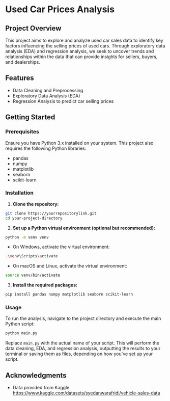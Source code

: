 # Used Car Prices Analysis

## Project Overview
This project aims to explore and analyze used car sales data to identify key factors influencing the selling prices of used cars. Through exploratory data analysis (EDA) and regression analysis, we seek to uncover trends and relationships within the data that can provide insights for sellers, buyers, and dealerships.

## Features
- Data Cleaning and Preprocessing
- Exploratory Data Analysis (EDA)
- Regression Analysis to predict car selling prices

## Getting Started

### Prerequisites
Ensure you have Python 3.x installed on your system. This project also requires the following Python libraries:
- pandas
- numpy
- matplotlib
- seaborn
- scikit-learn

### Installation
1. **Clone the repository:**
```bash
git clone https://yourrepositorylink.git
cd your-project-directory
```

2. **Set up a Python virtual environment (optional but recommended):**
```bash
python -m venv venv
```

- On Windows, activate the virtual environment:
```bash
.\venv\Scripts\activate
```

- On macOS and Linux, activate the virtual environment:
```bash
source venv/bin/activate
```

3. **Install the required packages:**
```bash
pip install pandas numpy matplotlib seaborn scikit-learn
```

### Usage
To run the analysis, navigate to the project directory and execute the main Python script:

```bash
python main.py
```

Replace `main.py` with the actual name of your script. This will perform the data cleaning, EDA, and regression analysis, outputting the results to your terminal or saving them as files, depending on how you've set up your script.

## Acknowledgments
- Data provided from Kaggle https://www.kaggle.com/datasets/syedanwarafridi/vehicle-sales-data
